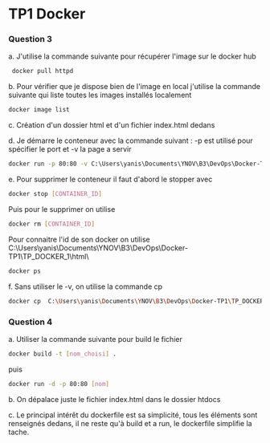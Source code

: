 
# TP1 Docker

### Question 3 
a. J'utilise la commande suivante pour récupérer l'image sur le docker hub
```bash
 docker pull httpd
```

b. Pour vérifier que je dispose bien de l'image en local j'utilise la commande suivante qui liste toutes les images installés localement
```bash
docker image list
```

c. Création d'un dossier html et d'un fichier index.html dedans

d. Je démarre le conteneur avec la commande suivant : -p est utilisé pour spécifier le port et -v la page a servir
```bash 
docker run -p 80:80 -v C:\Users\yanis\Documents\YNOV\B3\DevOps\Docker-TP1\TP_DOCKER_1\html\:/usr/local/apache2/htdocs/ httpd
```

e. Pour supprimer le conteneur il faut d'abord le stopper avec 
```bash
docker stop [CONTAINER_ID]
```
Puis pour le supprimer on utilise 
```bash
docker rm [CONTAINER_ID]
```
Pour connaitre l'id de son docker on utilise  C:\Users\yanis\Documents\YNOV\B3\DevOps\Docker-TP1\TP_DOCKER_1\html\
```bash
docker ps
```

f. Sans utiliser le -v, on utilise la commande cp
```bash
docker cp  C:\Users\yanis\Documents\YNOV\B3\DevOps\Docker-TP1\TP_DOCKER_1\html\index.html [CONTENEUR_ID]:/usr/local/apache2/htdocs
```

### Question 4

a. Utiliser la commande suivante pour build le fichier 
```bash
docker build -t [nom_choisi] .
```
puis
```bash
docker run -d -p 80:80 [nom]
```

b. On dépalace juste le fichier index.html dans le dossier htdocs

c. Le principal intérêt du dockerfile est sa simplicité, tous les éléments sont renseignés dedans, il ne reste qu'à build et a run, le dockerfile simplifie la tache. 